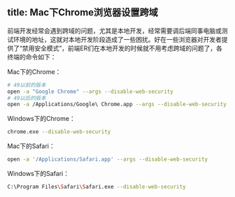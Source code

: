 title: Mac下Chrome浏览器设置跨域
---
前端开发经常会遇到跨域的问题，尤其是本地开发，经常需要调后端同事电脑或测试环境的地址，这就对本地开发阶段造成了一些困扰。好在一些浏览器对开发者提供了“禁用安全模式”，前端ER们在本地开发的时候就不用考虑跨域的问题了，各终端的命令如下：

Mac下的Chrome：
```bash
# 49以前的版本
open -a "Google Chrome" --args --disable-web-security
# 49以后的版本
open -a /Applications/Google\ Chrome.app --args --disable-web-security --user-data-dir
```

Windows下的Chrome：
```bash
chrome.exe --disable-web-security
```

Mac下的Safari：
```bash
open -a '/Applications/Safari.app' --args --disable-web-security
```

Windows下的Safari：
```bash
C:\Program Files\Safari\Safari.exe --disable-web-security
```

